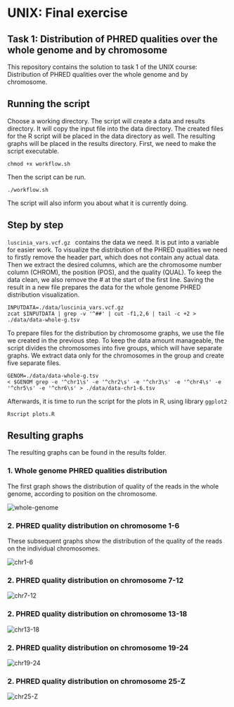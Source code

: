 # UNIX: Final exercise
## Task 1: Distribution of PHRED qualities over the whole genome and by chromosome
This repository contains the solution to task 1 of the UNIX course: Distribution of PHRED qualities over the whole genome and by chromosome.

## Running the script
Choose a working directory. The script will create a data and results directory. It will copy the input file into the data directory. The created files for the R script will be placed in the data directory as well. The resulting graphs will be placed in the results directory.
First, we need to make the script executable.
```
chmod +x workflow.sh
```
Then the script can be run.
```
./workflow.sh
```
The script will also inform you about what it is currently doing.

## Step by step
`luscinia_vars.vcf.gz ` contains the data we need. It is put into a variable for easier work. To visualize the distribution of the PHRED qualities we need to firstly remove the header part, which does not contain any actual data. Then we extract the desired columns, which are the chromosome number column (CHROM), the position (POS), and the quality (QUAL). To keep the data clean, we also remove the # at the start of the first line. Saving the result in a new file prepares the data for the whole genome PHRED distribution visualization.
```
INPUTDATA=./data/luscinia_vars.vcf.gz
zcat $INPUTDATA | grep -v '^##' | cut -f1,2,6 | tail -c +2 > ./data/data-whole-g.tsv
```
To prepare files for the distribution by chromosome graphs, we use the file we created in the previous step. To keep the data amount manageable, the script divides the chromosomes into five groups, which will have separate graphs. We extract data only for the chromosomes in the group and create five separate files.
```
GENOM=./data/data-whole-g.tsv
< $GENOM grep -e '^chr1\s' -e '^chr2\s' -e '^chr3\s' -e '^chr4\s' -e '^chr5\s' -e '^chr6\s' > ./data/data-chr1-6.tsv
```
Afterwards, it is time to run the script for the plots in R, using library `ggplot2`
```
Rscript plots.R
```

## Resulting graphs
The resulting graphs can be found in the results folder.

### 1. Whole genome PHRED qualities distribution
The first graph shows the distribution of quality of the reads in the whole genome, according to position on the chromosome.

![whole-genome](https://user-images.githubusercontent.com/75188506/147891546-da937f63-d91a-479c-89e4-b9055521fff4.jpg)

### 2. PHRED quality distribution on chromosome 1-6
These subsequent graphs show the distribution of the quality of the reads on the individual chromosomes. 

![chr1-6](https://user-images.githubusercontent.com/75188506/147891562-ae32404d-9e08-4601-8bf1-46cf5ff64ddc.jpg)

### 2. PHRED quality distribution on chromosome 7-12
![chr7-12](https://user-images.githubusercontent.com/75188506/147891564-8b7c9b87-4eb5-4343-8bec-216e6e882a9f.jpg)

### 2. PHRED quality distribution on chromosome 13-18
![chr13-18](https://user-images.githubusercontent.com/75188506/147891570-cdf949b3-e200-4cb5-ba46-c7efae4a468c.jpg)

### 2. PHRED quality distribution on chromosome 19-24
![chr19-24](https://user-images.githubusercontent.com/75188506/147891573-5aec4e1a-32a0-4020-83f2-3f247ede4776.jpg)

### 2. PHRED quality distribution on chromosome 25-Z
![chr25-Z](https://user-images.githubusercontent.com/75188506/147891574-dd72828c-44e3-4269-a059-138cf4532343.jpg)



